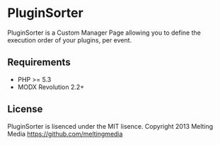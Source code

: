 # PluginSorter

PluginSorter is a Custom Manager Page allowing you to define the execution order of your plugins, per event.

## Requirements

* PHP >= 5.3
* MODX Revolution 2.2+

## License

PluginSorter is lisenced under the MIT lisence.
Copyright 2013 Melting Media <https://github.com/meltingmedia>
